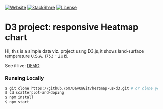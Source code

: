 [![Website](https://img.shields.io/website/https://davongit.github.io/heatmap-us-d3.svg?maxAge=2592000)](https://davongit.github.io/heatmap-us-d3/)
[![StackShare](http://img.shields.io/badge/tech-stack-0690fa.svg?style=flat)](http://stackshare.io/DavOnGit/myown)
[![License](https://img.shields.io/cocoapods/l/AFNetworking.svg)](http://doge.mit-license.org)

# **D3 project: responsive Heatmap chart**

Hi, this is a simple data viz. project using D3.js, it shows land-surface temperature U.S.A. 1753 - 2015.

See it live: [DEMO](https://davongit.github.io/heatmap-us-d3/)

### Running Locally

```sh
$ git clone https://github.com/DavOnGit/heatmap-us-d3.git # or clone your own fork
$ cd scatterplot-and-doping
$ npm install
$ npm start
```
